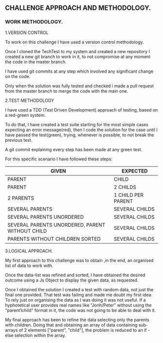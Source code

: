 ## CHALLENGE APPROACH AND METHODOLOGY. 

### WORK METHODOLOGY.

1.VERSION CONTROL

To work on this challenge I have used a version control methodology.

Once I cloned the TechTest to my system and created a new repository I created a new git branch to work in it, to not compromise at any moment the code in the master branch.

I have used git commits at any step which involved any significant change on the code.

Only when the solution was fully tested and checked i made a pull request from the master branch to merge the code with the main one.

2.TEST METHODOLOGY 

I have used a TDD (Test Driven Development) approach of testing, based on a red-green system.

To do that, I have created a test suite starting for the most simple cases expecting an error message(red), then I code the solution for the case until I have passed the test(green), trying, whenever is possible, to not break the previous test. 

A git commit explaining every step has been made at any green test.

For this specific scenario I have followed these steps:

GIVEN | EXPECTED
-- | --
PARENT | CHILD
PARENT | 2 CHILDS
2 PARENTS | 1 CHILD PER PARENT 
SEVERAL PARENTS | SEVERAL CHILDS
SEVERAL PARENTS UNORDERED | SEVERAL CHILDS
SEVERAL PARENTS UNORDERED, PARENT WITHOUT CHILD| SEVERAL CHILDS
PARENTS WITHOUT CHILDREN SORTED | SEVERAL CHILDS

3.LOGICAL APPROACH.

My first approach to this challenge was to obtain ,in the end, an organised list of data to work with.

Once the data-list was refined and sorted, I have obtained the desired outcome using a Js Object to display the given data, as requested.

Once I obtained the solution I created a test with random data, not just the final one provided. That test was failing and made me doubt  my first idea. To rely just on organising the data as I was doing it was not useful. If a hyphotetical user provides real names like "Jonh/Peter" without using the "parent1child" format in it, the code was not going to be able to deal with it.

My final approach has been to refine the data selecting only the parents with children. Doing that and obtaining an array of data containing sub-arrays of 2 elements ["parent", "child"],  the problem is reduced to an if - else selection within the array.
